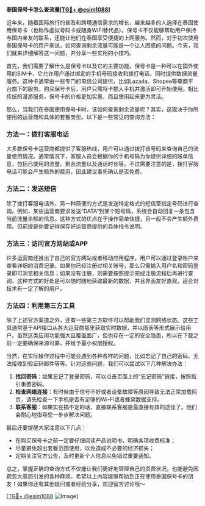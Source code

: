 **泰国保号卡怎么查流量[[TG💪+ @esim1088](https://t.me/s/esim1088)]**

近年来，随着国际旅行的普及和跨境通信需求的增长，越来越多的人选择在泰国使用保号卡（也称作虚拟号码卡或随身WiFi替代品）。保号卡不仅能够帮助用户保持与国内亲友的联系，还能让他们在泰国享受便捷的上网服务。然而，对于初次使用泰国保号卡的用户来说，如何查询剩余流量可能是一个让人困惑的问题。今天，我们就来详细解答这一问题，并分享一些实用的小技巧。

首先，我们需要了解什么是保号卡以及它的主要功能。保号卡是一种可以在国外使用的SIM卡，它允许用户通过绑定的手机号码接收和拨打电话，同时提供数据流量服务。这种卡通常由一些专门的电信公司提供，比如Lazada、Shopee等电商平台旗下的服务。购买保号卡后，用户只需将卡插入手机并激活即可开始使用。相比传统的漫游服务，保号卡的价格更加实惠，而且使用起来更为灵活。

那么，当我们在泰国使用保号卡时，该如何查询剩余流量呢？其实，这取决于你所使用的运营商和具体的套餐类型。以下是一些常见的查询方法：

### 方法一：拨打客服电话

大多数保号卡运营商都提供了客服热线，用户可以通过拨打该号码来查询自己的流量使用情况。通常情况下，客服人员会根据你的手机号码为你提供详细的账单信息，包括已使用的流量、剩余流量以及通话时长等。不过需要注意的是，拨打客服电话可能会产生额外的费用，因此建议事先确认是否免费。

### 方法二：发送短信

除了拨打客服电话外，另一种简便的方式是发送特定格式的短信至指定号码进行查询。例如，某些运营商要求发送“DATA”到某个短号码，系统会自动回复一条包含当前流量余额的信息。这种方式的优点在于操作简单快捷，且一般不会产生额外费用。但前提是你要记得保存好运营商提供的具体指令说明。

### 方法三：访问官方网站或APP

许多运营商还推出了自己的官方网站或者移动应用程序，用户可以通过登录账户来查看详细的消费记录。如果你已经注册过相关账号，那么只需输入用户名和密码登录即可浏览相关信息；如果没有注册，则需要按照提示完成注册流程后再进行查询。这种方式的好处是可以随时随地获取最新的数据，并且界面友好直观，适合对技术有一定了解的用户。

### 方法四：利用第三方工具

除了上述官方渠道之外，还有一些第三方软件可以帮助我们监测网络状态。这些工具通常基于API接口从各大运营商那里获取实时数据，并以图表等形式展示给用户。虽然这类应用功能强大且覆盖面广，但也存在一定的安全隐患，所以在下载之前一定要确保来源可靠，并给予最小权限授权。

当然，在实际操作过程中可能会遇到各种各样的问题，比如忘记了自己的密码、无法接收到验证码邮件等等。针对这些问题，我们可以尝试以下几种解决办法：

1. **找回密码**：如果忘记了登录密码，可以点击页面上的“忘记密码”链接，按照指引重置密码。
2. **检查网络连接**：有时候由于信号不好或者设备故障等原因导致无法正常加载网页，请先检查一下手机是否有足够的Wi-Fi或者蜂窝数据支持。
3. **联系客服**：如果实在搞不定的话，直接联系客服是最直接有效的途径了。他们会耐心地指导您一步步解决问题。

最后还要提醒大家注意以下几点：
- 在购买保号卡之前一定要仔细阅读产品说明书，明确各项收费标准；
- 尽量避免超出套餐范围使用，以免造成不必要的经济损失；
- 定期关注官方公告，及时更新个人信息以免错过重要通知。

总之，掌握正确的查询方式不仅能让我们更好地管理自己的资费状况，也能避免因疏忽大意而引发的各种麻烦。希望以上内容能够帮助到正在使用泰国保号卡的朋友！如果你还有其他疑问或者经验分享，欢迎留言讨论哦～

[[TG💪+ @esim1088](https://t.me/s/esim1088) ![Image](https://i.postimg.cc/4NQfJmqS/Snipaste-2025-05-13-00-14-12.png)]